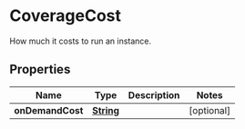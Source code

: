

# CoverageCost

How much it costs to run an instance.

## Properties

| Name | Type | Description | Notes |
|------------ | ------------- | ------------- | -------------|
|**onDemandCost** | [**String**](String.md) |  |  [optional] |



